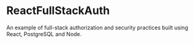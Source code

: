 # ReactFullStackAuth

An example of full-stack authorization and security practices built using React, PostgreSQL and Node.